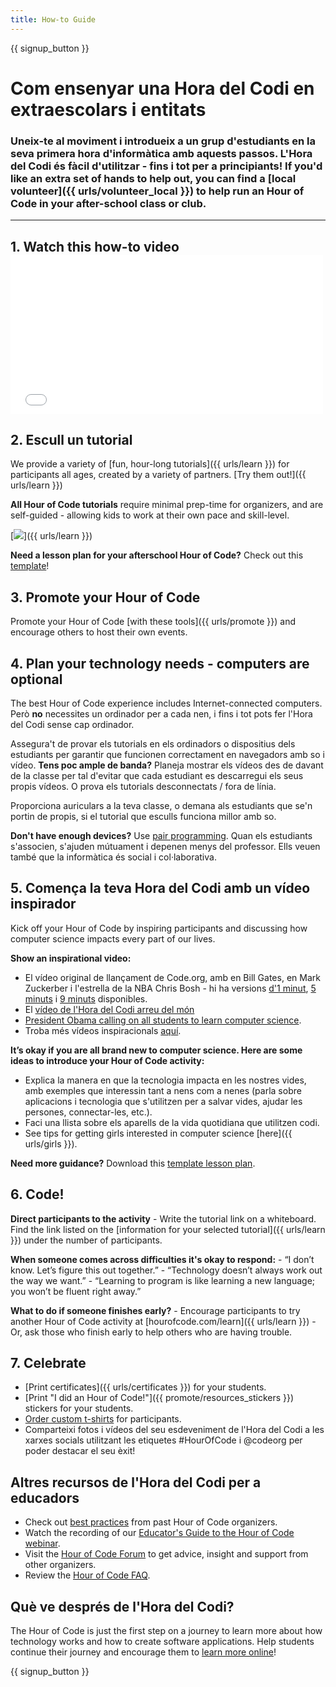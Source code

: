 ```yaml
---
title: How-to Guide
---
```


{{ signup_button }}

# Com ensenyar una Hora del Codi en extraescolars i entitats

### Uneix-te al moviment i introdueix a un grup d'estudiants en la seva primera hora d'informàtica amb aquests passos. L'Hora del Codi és fàcil d'utilitzar - fins i tot per a principiants! If you'd like an extra set of hands to help out, you can find a [local volunteer]({{ urls/volunteer_local }}) to help run an Hour of Code in your after-school class or club.

* * *

## 1. Watch this how-to video <iframe width="500" height="255" src="//www.youtube.com/embed/SrnvvWDm73k" frameborder="0" allowfullscreen mark="crwd-mark"></iframe> 

## 2. Escull un tutorial

We provide a variety of [fun, hour-long tutorials]({{ urls/learn }}) for participants all ages, created by a variety of partners. [Try them out!]({{ urls/learn }})

**All Hour of Code tutorials** require minimal prep-time for organizers, and are self-guided - allowing kids to work at their own pace and skill-level.

[![](/images/fit-700/tutorials.png)]({{ urls/learn }})

**Need a lesson plan for your afterschool Hour of Code?** Check out this [template](/files/AfterschoolEducatorLessonPlanOutline.docx)!

## 3. Promote your Hour of Code

Promote your Hour of Code [with these tools]({{ urls/promote }}) and encourage others to host their own events.

## 4. Plan your technology needs - computers are optional

The best Hour of Code experience includes Internet-connected computers. Però **no** necessites un ordinador per a cada nen, i fins i tot pots fer l'Hora del Codi sense cap ordinador.

Assegura't de provar els tutorials en els ordinadors o dispositius dels estudiants per garantir que funcionen correctament en navegadors amb so i vídeo. **Tens poc ample de banda?** Planeja mostrar els vídeos des de davant de la classe per tal d'evitar que cada estudiant es descarregui els seus propis vídeos. O prova els tutorials desconnectats / fora de línia.

Proporciona auriculars a la teva classe, o demana als estudiants que se'n portin de propis, si el tutorial que esculls funciona millor amb so.

**Don't have enough devices?** Use [pair programming](https://www.youtube.com/watch?v=vgkahOzFH2Q). Quan els estudiants s'associen, s'ajuden mútuament i depenen menys del professor. Ells veuen també que la informàtica és social i col·laborativa.

## 5. Comença la teva Hora del Codi amb un vídeo inspirador

Kick off your Hour of Code by inspiring participants and discussing how computer science impacts every part of our lives.

**Show an inspirational video:**

- El vídeo original de llançament de Code.org, amb en Bill Gates, en Mark Zuckerber i l'estrella de la NBA Chris Bosh - hi ha versions [d'1 minut](https://www.youtube.com/watch?v=qYZF6oIZtfc), [5 minuts](https://www.youtube.com/watch?v=nKIu9yen5nc) i [9 minuts](https://www.youtube.com/watch?v=dU1xS07N-FA) disponibles.
- El [vídeo de l'Hora del Codi arreu del món](https://www.youtube.com/watch?v=KsOIlDT145A)
- [President Obama calling on all students to learn computer science](https://www.youtube.com/watch?v=6XvmhE1J9PY).
- Troba més vídeos inspiracionals [aquí](https://www.youtube.com/playlist?list=PLzdnOPI1iJNfpD8i4Sx7U0y2MccnrNZuP).

**It’s okay if you are all brand new to computer science. Here are some ideas to introduce your Hour of Code activity:**

- Explica la manera en que la tecnologia impacta en les nostres vides, amb exemples que interessin tant a nens com a nenes (parla sobre aplicacions i tecnologia que s'utilitzen per a salvar vides, ajudar les persones, connectar-les, etc.).
- Faci una llista sobre els aparells de la vida quotidiana que utilitzen codi.
- See tips for getting girls interested in computer science [here]({{ urls/girls }}).

**Need more guidance?** Download this [template lesson plan](/files/AfterschoolEducatorLessonPlanOutline.docx).

## 6. Code!

**Direct participants to the activity** - Write the tutorial link on a whiteboard. Find the link listed on the [information for your selected tutorial]({{ urls/learn }}) under the number of participants.

**When someone comes across difficulties it's okay to respond:** - “I don’t know. Let’s figure this out together.” - “Technology doesn’t always work out the way we want.” - “Learning to program is like learning a new language; you won’t be fluent right away.”

**What to do if someone finishes early?** - Encourage participants to try another Hour of Code activity at [hourofcode.com/learn]({{ urls/learn }}) - Or, ask those who finish early to help others who are having trouble.

## 7. Celebrate

- [Print certificates]({{ urls/certificates }}) for your students.
- [Print "I did an Hour of Code!"]({{ promote/resources_stickers }}) stickers for your students.
- [Order custom t-shirts](http://blog.code.org/post/132608499493/hour-of-code-shirts-and-more) for participants.
- Comparteixi fotos i vídeos del seu esdeveniment de l'Hora del Codi a les xarxes socials utilitzant les etiquetes #HourOfCode i @codeorg per poder destacar el seu èxit!

## Altres recursos de l'Hora del Codi per a educadors

- Check out [best practices](http://www.slideshare.net/TeachCode/hour-of-code-best-practices-for-successful-educators-51273466) from past Hour of Code organizers.
- Watch the recording of our [Educator's Guide to the Hour of Code webinar](https://youtu.be/EJeMeSW2-Mw).
- Visit the [Hour of Code Forum](http://forum.code.org/c/plc/hour-of-code) to get advice, insight and support from other organizers.
- Review the [Hour of Code FAQ](https://support.code.org/hc/en-us/categories/200147083-Hour-of-Code).

## Què ve després de l'Hora del Codi?

The Hour of Code is just the first step on a journey to learn more about how technology works and how to create software applications. Help students continue their journey and encourage them to [learn more online](/beyond)!

{{ signup_button }}